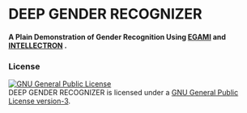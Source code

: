 # DEEP GENDER RECOGNIZER

#### A Plain Demonstration of Gender Recognition Using [EGAMI](https://github.com/MinhasKamal/Egami) and [INTELLECTRON](https://github.com/MinhasKamal/Intellectron) . 

### License
<a rel="license" href="http://www.gnu.org/licenses/gpl.html"><img alt="GNU General Public License" style="border-width:0" src="http://www.gnu.org/graphics/gplv3-127x51.png" /></a><br/>DEEP GENDER RECOGNIZER is licensed under a <a rel="license" href="http://www.gnu.org/licenses/gpl.html">GNU General Public License version-3</a>.
